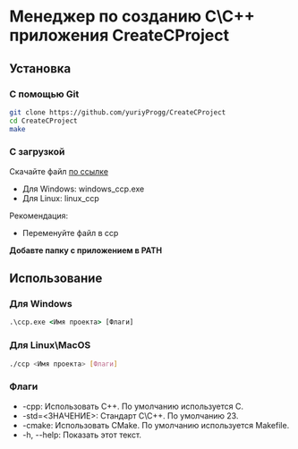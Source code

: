 # Менеджер по созданию С\С++ приложения CreateCProject

## Установка
### С помощью Git
```bash
git clone https://github.com/yuriyProgg/CreateCProject
cd CreateCProject
make
```

### С загрузкой
Скачайте файл [по ссылке](https://github.com/yuriyProgg/CreateCProject/releases/tag/v1.0.0)
- Для Windows: windows_ccp.exe
- Для Linux: linux_ccp

Рекомендация:
- Переменуйте файл в ccp

**Добавте папку с приложением в PATH**

## Использование
### Для Windows
```cmd
.\ccp.exe <Имя проекта> [Флаги]
```
### Для Linux\MacOS
```bash
./ccp <Имя проекта> [Флаги]
```

### Флаги
- -cpp: Использовать C++. По умолчанию используется C.
- -std=<ЗНАЧЕНИЕ>: Стандарт С\С++. По умолчанию 23.
- -cmake: Использовать CMake. По умолчанию используется Makefile.
- -h, --help: Показать этот текст.

